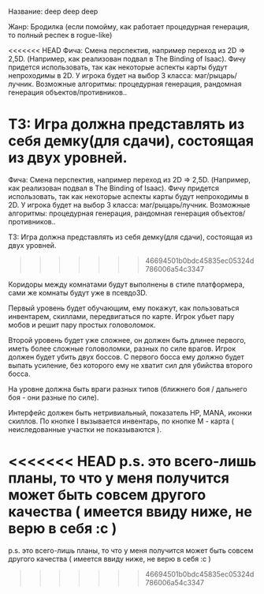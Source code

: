 Название: deep deep deep

Жанр: Бродилка (если помойму, как работает процедурная генерация, то полный респек в rogue-like)

<<<<<<< HEAD
Фича: Смена перспектив, например переход из 2D => 2,5D. (Например, как реализован подвал в The Binding of Isaac). Фичу придется использовать, так как некоторые аспекты карты будут непроходимы в 2D. У игрока будет на выбор 3 класса: маг/рыцарь/лучник. Возможные алгоритмы: процедурная генерация, рандомная генерация объектов/противников..

ТЗ: Игра должна представлять из себя демку(для сдачи), состоящая из двух уровней.
=======
Фича: Смена перспектив, например переход из 2D => 2,5D. (Например, как реализован подвал в The Binding of Isaac). 
Фичу придется использовать, так как некоторые аспекты карты будут непроходимы в 2D. У игрока будет на выбор 3 класса: маг/рыцарь/лучник.
Возможные алгоритмы: процедурная генерация, рандомная генерация объектов/противников..

ТЗ:
Игра должна представлять из себя демку(для сдачи), состоящая из двух уровней.
>>>>>>> 46694501b0bdc45835ec05324d786006a54c3347

Коридоры между комнатами будут выполнены в стиле платформера, сами же комнаты будут уже в псевдо3D.

Первый уровень будет обучающим, ему покажут, как пользоваться инвентарем, скиллами, передвигаться по карте. Игрок убьет пару мобов и решит пару простых головоломок.

Второй уровень будет уже сложнее, он должен быть длинее первого, иметь более сложные головоломки, разных по силе врагов. Игрок должен будет убить двух боссов. С первого босса ему должно будет выпать усиление, без которого ему не хватит сил для убийства второго босса.

На уровне должна быть враги разных типов (ближнего боя / дальнего боя - они разные по силе).

Интерфейс должен быть нетривиальный, показатель HP, MANA, иконки скиллов. По кнопке I вызывается инвентарь, по кнопке M - карта ( неиследованные участки не показываются ).

<<<<<<< HEAD
p.s. это всего-лишь планы, то что у меня получится может быть совсем другого качества ( имеется ввиду ниже, не верю в себя :c )
=======

p.s. это всего-лишь планы, то что у меня получится может быть совсем другого качества ( имеется ввиду ниже, не верю в себя :c )
>>>>>>> 46694501b0bdc45835ec05324d786006a54c3347
